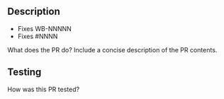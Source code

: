 ## Description

<!--
Include reference to internal ticket "Fixes WB-NNNNN" and/or GitHub issue "Fixes #NNNN" (if applicable)
-->

- Fixes WB-NNNNN
- Fixes #NNNN

What does the PR do? Include a concise description of the PR contents.

## Testing

How was this PR tested?
